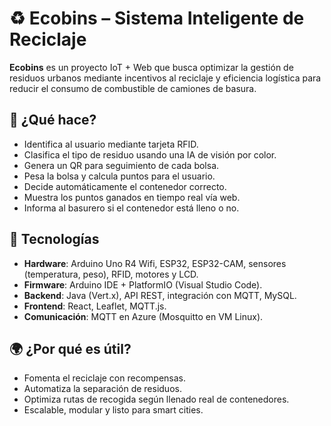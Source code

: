 
# ♻️ Ecobins – Sistema Inteligente de Reciclaje

**Ecobins** es un proyecto IoT + Web que busca optimizar la gestión de residuos urbanos mediante incentivos al reciclaje y eficiencia logística para reducir el consumo de combustible de camiones de basura.

## 🚀 ¿Qué hace?

* Identifica al usuario mediante tarjeta RFID.
* Clasifica el tipo de residuo usando una IA de visión por color.
* Genera un QR para seguimiento de cada bolsa.
* Pesa la bolsa y calcula puntos para el usuario.
* Decide automáticamente el contenedor correcto.
* Muestra los puntos ganados en tiempo real vía web.
* Informa al basurero si el contenedor está lleno o no.

## 🧱 Tecnologías

* **Hardware**: Arduino Uno R4 Wifi, ESP32, ESP32-CAM, sensores (temperatura, peso), RFID, motores y LCD.
* **Firmware**: Arduino IDE + PlatformIO (Visual Studio Code).
* **Backend**: Java (Vert.x), API REST, integración con MQTT, MySQL.
* **Frontend**: React, Leaflet, MQTT.js.
* **Comunicación**: MQTT en Azure (Mosquitto en VM Linux).

## 🌍 ¿Por qué es útil?

* Fomenta el reciclaje con recompensas.
* Automatiza la separación de residuos.
* Optimiza rutas de recogida según llenado real de contenedores.
* Escalable, modular y listo para smart cities.
